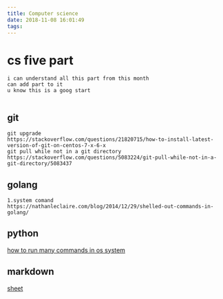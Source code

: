 ```yaml
---
title: Computer science
date: 2018-11-08 16:01:49
tags:
---
```


# cs five part
```
i can understand all this part from this month
can add part to it
u know this is a goog start


```




## git
 ```
 git upgrade
 https://stackoverflow.com/questions/21820715/how-to-install-latest-version-of-git-on-centos-7-x-6-x
 git pull while not in a git directory
 https://stackoverflow.com/questions/5083224/git-pull-while-not-in-a-git-directory/5083437
 ```


## golang 
```
1.system comand
https://nathanleclaire.com/blog/2014/12/29/shelled-out-commands-in-golang/
```

## python

[how to run many commands in os system](https://stackoverflow.com/questions/20042205/python-call-multiple-commands)

## markdown
[sheet](https://github.com/adam-p/markdown-here/wiki/Markdown-Cheatsheet#links)